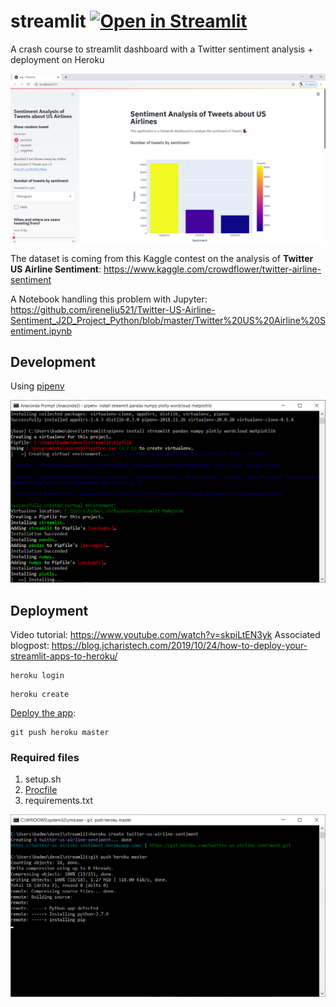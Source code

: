 # streamlit [![Open in Streamlit](https://static.streamlit.io/badges/streamlit_badge_black_white.svg)](https://share.streamlit.io/slevin48/streamlit/app.py)
A crash course to streamlit dashboard with a Twitter sentiment analysis + deployment on Heroku

![app.png](app.png)

The dataset is coming from this Kaggle contest on the analysis of **Twitter US Airline Sentiment**:
https://www.kaggle.com/crowdflower/twitter-airline-sentiment

A Notebook handling this problem with Jupyter:
https://github.com/ireneliu521/Twitter-US-Airline-Sentiment_J2D_Project_Python/blob/master/Twitter%20US%20Airline%20Sentiment.ipynb

## Development

Using [pipenv](https://pipenv.pypa.io/)

![pipenv.png](pipenv.png)

## Deployment

Video tutorial: https://www.youtube.com/watch?v=skpiLtEN3yk
Associated blogpost: https://blog.jcharistech.com/2019/10/24/how-to-deploy-your-streamlit-apps-to-heroku/

```
heroku login
```
```
heroku create
```
[Deploy the app](https://devcenter.heroku.com/articles/getting-started-with-python#deploy-the-app):
```
git push heroku master
```

### Required files
1. setup.sh
2. [Procfile](https://devcenter.heroku.com/articles/procfile)
3. requirements.txt

![heroku.png](heroku.png)
